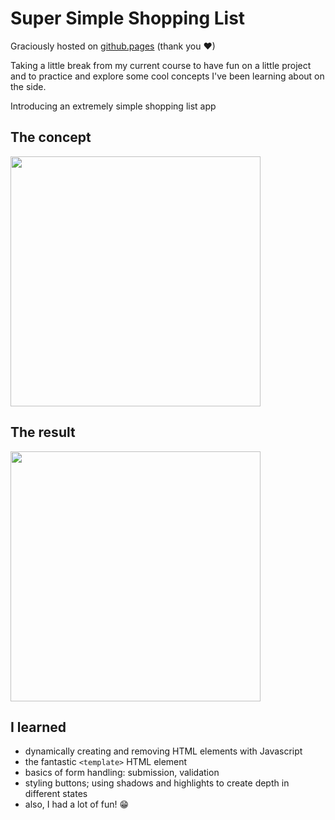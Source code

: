 # Super Simple Shopping List
Graciously hosted on [github.pages](https://mgrzb451.github.io/webdevpractice-shoppinglist1/) (thank you ♥)

Taking a little break from my current course to have fun on a little project and to practice and explore some cool concepts I've been learning about on the side.

Introducing an extremely simple shopping list app

## The concept
<img src="https://github.com/user-attachments/assets/1110a171-9d09-44b9-8967-3a99e249e58e" style="width:400px; height:auto;">

## The result
<img src="https://github.com/user-attachments/assets/03f76906-45a7-4a64-8621-b992741bc2bc" style="width:400px; height:auto;">

## I learned
* dynamically creating and removing HTML elements with Javascript
* the fantastic `<template>` HTML element
* basics of form handling: submission, validation
* styling buttons; using shadows and highlights to create depth in different states
* also, I had a lot of fun! 😁




